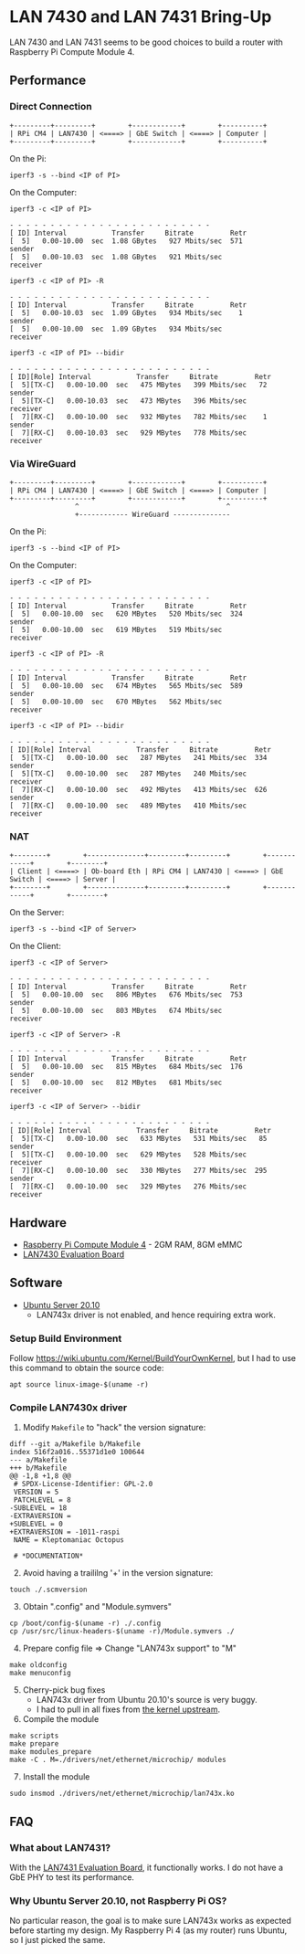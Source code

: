 # LAN 7430 and LAN 7431 Bring-Up

LAN 7430 and LAN 7431 seems to be good choices to build a router with Raspberry Pi Compute Module 4.

## Performance

### Direct Connection

```
+---------+---------+        +------------+        +----------+
| RPi CM4 | LAN7430 | <====> | GbE Switch | <====> | Computer |
+---------+---------+        +------------+        +----------+
```

On the Pi:

```
iperf3 -s --bind <IP of PI>
```

On the Computer:

```
iperf3 -c <IP of PI>

- - - - - - - - - - - - - - - - - - - - - - - - -
[ ID] Interval           Transfer     Bitrate         Retr
[  5]   0.00-10.00  sec  1.08 GBytes   927 Mbits/sec  571             sender
[  5]   0.00-10.03  sec  1.08 GBytes   921 Mbits/sec                  receiver
```
```
iperf3 -c <IP of PI> -R

- - - - - - - - - - - - - - - - - - - - - - - - -
[ ID] Interval           Transfer     Bitrate         Retr
[  5]   0.00-10.03  sec  1.09 GBytes   934 Mbits/sec    1             sender
[  5]   0.00-10.00  sec  1.09 GBytes   934 Mbits/sec                  receiver
```
```
iperf3 -c <IP of PI> --bidir

- - - - - - - - - - - - - - - - - - - - - - - - -
[ ID][Role] Interval           Transfer     Bitrate         Retr
[  5][TX-C]   0.00-10.00  sec   475 MBytes   399 Mbits/sec   72             sender
[  5][TX-C]   0.00-10.03  sec   473 MBytes   396 Mbits/sec                  receiver
[  7][RX-C]   0.00-10.00  sec   932 MBytes   782 Mbits/sec    1             sender
[  7][RX-C]   0.00-10.03  sec   929 MBytes   778 Mbits/sec                  receiver
```

### Via WireGuard

```
+---------+---------+        +------------+        +----------+
| RPi CM4 | LAN7430 | <====> | GbE Switch | <====> | Computer |
+---------+---------+        +------------+        +----------+
                ^                                    ^
                +------------ WireGuard --------------
```


On the Pi:

```
iperf3 -s --bind <IP of PI>
```

On the Computer:

```
iperf3 -c <IP of PI>

- - - - - - - - - - - - - - - - - - - - - - - - -
[ ID] Interval           Transfer     Bitrate         Retr
[  5]   0.00-10.00  sec   620 MBytes   520 Mbits/sec  324             sender
[  5]   0.00-10.00  sec   619 MBytes   519 Mbits/sec                  receiver
```
```
iperf3 -c <IP of PI> -R

- - - - - - - - - - - - - - - - - - - - - - - - -
[ ID] Interval           Transfer     Bitrate         Retr
[  5]   0.00-10.00  sec   674 MBytes   565 Mbits/sec  589             sender
[  5]   0.00-10.00  sec   670 MBytes   562 Mbits/sec                  receiver
```
```
iperf3 -c <IP of PI> --bidir

- - - - - - - - - - - - - - - - - - - - - - - - -
[ ID][Role] Interval           Transfer     Bitrate         Retr
[  5][TX-C]   0.00-10.00  sec   287 MBytes   241 Mbits/sec  334             sender
[  5][TX-C]   0.00-10.00  sec   287 MBytes   240 Mbits/sec                  receiver
[  7][RX-C]   0.00-10.00  sec   492 MBytes   413 Mbits/sec  626             sender
[  7][RX-C]   0.00-10.00  sec   489 MBytes   410 Mbits/sec                  receiver
```

### NAT

```
+--------+        +--------------+---------+---------+        +------------+        +--------+
| Client | <====> | Ob-board Eth | RPi CM4 | LAN7430 | <====> | GbE Switch | <====> | Server |
+--------+        +--------------+---------+---------+        +------------+        +--------+
```

On the Server:

```
iperf3 -s --bind <IP of Server>
```

On the Client:

```
iperf3 -c <IP of Server>

- - - - - - - - - - - - - - - - - - - - - - - - -
[ ID] Interval           Transfer     Bitrate         Retr
[  5]   0.00-10.00  sec   806 MBytes   676 Mbits/sec  753             sender
[  5]   0.00-10.00  sec   803 MBytes   674 Mbits/sec                  receiver
```
```
iperf3 -c <IP of Server> -R

- - - - - - - - - - - - - - - - - - - - - - - - -
[ ID] Interval           Transfer     Bitrate         Retr
[  5]   0.00-10.00  sec   815 MBytes   684 Mbits/sec  176             sender
[  5]   0.00-10.00  sec   812 MBytes   681 Mbits/sec                  receiver
```
```
iperf3 -c <IP of Server> --bidir

- - - - - - - - - - - - - - - - - - - - - - - - -
[ ID][Role] Interval           Transfer     Bitrate         Retr
[  5][TX-C]   0.00-10.00  sec   633 MBytes   531 Mbits/sec   85             sender
[  5][TX-C]   0.00-10.00  sec   629 MBytes   528 Mbits/sec                  receiver
[  7][RX-C]   0.00-10.00  sec   330 MBytes   277 Mbits/sec  295             sender
[  7][RX-C]   0.00-10.00  sec   329 MBytes   276 Mbits/sec                  receiver
```

## Hardware

- [Raspberry Pi Compute Module 4](https://www.raspberrypi.org/products/compute-module-4/) - 2GM RAM, 8GM eMMC
- [LAN7430 Evaluation Board](https://www.microchip.com/Developmenttools/ProductDetails/EVB-LAN7430)

## Software

- [Ubuntu Server 20.10](https://ubuntu.com/download/raspberry-pi)
  - LAN743x driver is not enabled, and hence requiring extra work.

### Setup Build Environment

Follow https://wiki.ubuntu.com/Kernel/BuildYourOwnKernel, but I had to use this command to obtain the source code:
```
apt source linux-image-$(uname -r)
```

### Compile LAN7430x driver

1. Modify `Makefile` to "hack" the version signature:
```
diff --git a/Makefile b/Makefile
index 516f2a016..55371d1e0 100644
--- a/Makefile
+++ b/Makefile
@@ -1,8 +1,8 @@
 # SPDX-License-Identifier: GPL-2.0
 VERSION = 5
 PATCHLEVEL = 8
-SUBLEVEL = 18
-EXTRAVERSION =
+SUBLEVEL = 0
+EXTRAVERSION = -1011-raspi
 NAME = Kleptomaniac Octopus

 # *DOCUMENTATION*
```
2. Avoid having a traililng '+' in the version signature:
```
touch ./.scmversion
```
3. Obtain ".config" and "Module.symvers"
```
cp /boot/config-$(uname -r) ./.config
cp /usr/src/linux-headers-$(uname -r)/Module.symvers ./
```
4. Prepare config file => Change "LAN743x support" to "M"
```
make oldconfig
make menuconfig
```
5. Cherry-pick bug fixes
    - LAN743x driver from Ubuntu 20.10's source is very buggy.
    - I had to pull in all fixes from [the kernel upstream](https://github.com/torvalds/linux/tree/master/drivers/net/ethernet/microchip).
6. Compile the module
```
make scripts
make prepare
make modules_prepare
make -C . M=./drivers/net/ethernet/microchip/ modules
```
7. Install the module
```
sudo insmod ./drivers/net/ethernet/microchip/lan743x.ko
```

## FAQ

### What about LAN7431?

With the [LAN7431 Evaluation Board](https://www.microchip.com/Developmenttools/ProductDetails/EVB-LAN7431), it functionally works. I do not have a GbE PHY to test its performance.

### Why Ubuntu Server 20.10, not Raspberry Pi OS?

No particular reason, the goal is to make sure LAN743x works as expected before starting my design. My Raspberry Pi 4 (as my router) runs Ubuntu, so I just picked the same.
